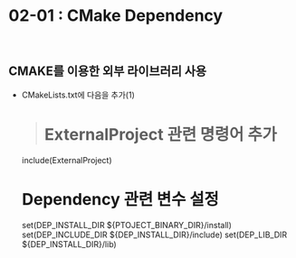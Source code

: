 # 02-01 : CMake Dependency<br>
<br>

## CMAKE를 이용한 외부 라이브러리 사용<br>
- CMakeLists.txt에 다음을 추가(1)<br>
  > # ExternalProject 관련 명령어 추가
    include(ExternalProject)

    # Dependency 관련 변수 설정
    set(DEP_INSTALL_DIR ${PTOJECT_BINARY_DIR}/install)
    set(DEP_INCLUDE_DIR ${DEP_INSTALL_DIR}/include)
    set(DEP_LIB_DIR ${DEP_INSTALL_DIR}/lib)
<br>
